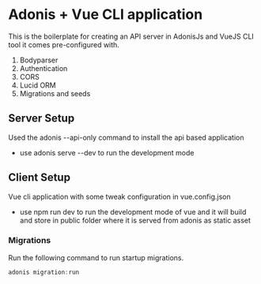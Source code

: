 # Adonis + Vue CLI application

This is the boilerplate for creating an API server in AdonisJs and VueJS CLI tool it comes pre-configured with.

1. Bodyparser
2. Authentication
3. CORS
4. Lucid ORM
5. Migrations and seeds

## Server Setup

Used the adonis --api-only command to install the api based application

- use adonis serve --dev to run the development mode

## Client Setup

Vue cli application with some tweak configuration in vue.config.json

- use npm run dev to run the development mode of vue and it will build and store in public folder where it is served from adonis as static asset

### Migrations

Run the following command to run startup migrations.

```js
adonis migration:run
```
